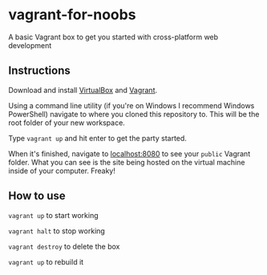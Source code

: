 vagrant-for-noobs
=================

A basic Vagrant box to get you started with cross-platform web development

## Instructions

Download and install
[VirtualBox](https://www.virtualbox.org/wiki/Downloads) and [Vagrant](https://www.vagrantup.com/downloads.html).

Using a command line utility (if you're on Windows I recommend Windows PowerShell) navigate to where you cloned this repository to. This will be the root folder of your new workspace.

Type `vagrant up` and hit enter to get the party started.

When it's finished, navigate to [localhost:8080](//localhost:8080) to see your `public` Vagrant folder. What you can see is the site being hosted on the virtual machine inside of your computer. Freaky!


## How to use

`vagrant up` to start working

`vagrant halt` to stop working

`vagrant destroy` to delete the box

`vagrant up` to rebuild it

